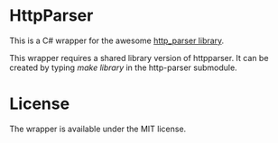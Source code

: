 HttpParser
==========

This is a C# wrapper for the awesome [http_parser library](https://github.com/joyent/http-parser).

This wrapper requires a shared library version of httpparser.
It can be created by typing *make library* in the http-parser submodule.

License
=======
The wrapper is available under the MIT license.
